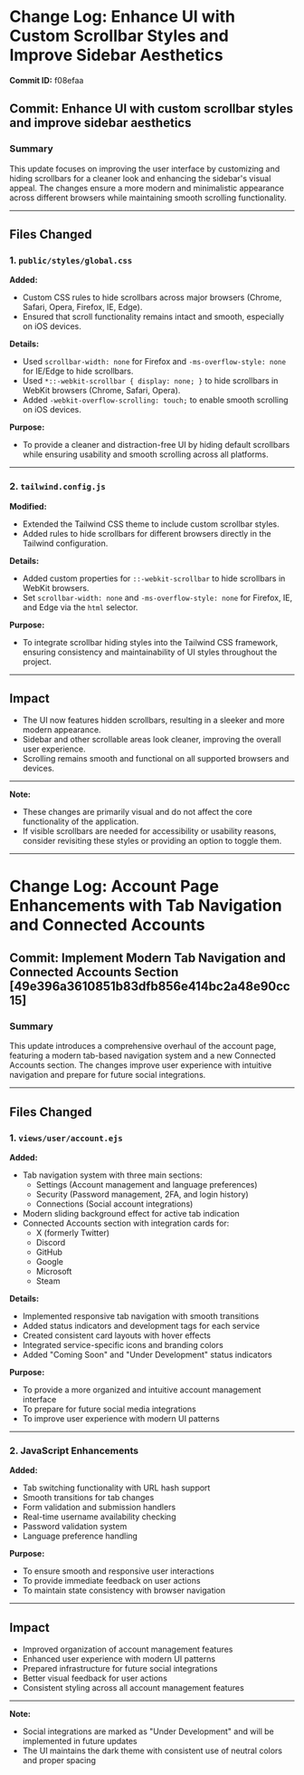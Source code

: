 # Change Log: Enhance UI with Custom Scrollbar Styles and Improve Sidebar Aesthetics

**Commit ID:** f08efaa

## Commit: Enhance UI with custom scrollbar styles and improve sidebar aesthetics

### Summary
This update focuses on improving the user interface by customizing and hiding scrollbars for a cleaner look and enhancing the sidebar's visual appeal. The changes ensure a more modern and minimalistic appearance across different browsers while maintaining smooth scrolling functionality.

---

## Files Changed

### 1. `public/styles/global.css`
**Added:**
- Custom CSS rules to hide scrollbars across major browsers (Chrome, Safari, Opera, Firefox, IE, Edge).
- Ensured that scroll functionality remains intact and smooth, especially on iOS devices.

**Details:**
- Used `scrollbar-width: none` for Firefox and `-ms-overflow-style: none` for IE/Edge to hide scrollbars.
- Used `*::-webkit-scrollbar { display: none; }` to hide scrollbars in WebKit browsers (Chrome, Safari, Opera).
- Added `-webkit-overflow-scrolling: touch;` to enable smooth scrolling on iOS devices.

**Purpose:**
- To provide a cleaner and distraction-free UI by hiding default scrollbars while ensuring usability and smooth scrolling across all platforms.

---

### 2. `tailwind.config.js`
**Modified:**
- Extended the Tailwind CSS theme to include custom scrollbar styles.
- Added rules to hide scrollbars for different browsers directly in the Tailwind configuration.

**Details:**
- Added custom properties for `::-webkit-scrollbar` to hide scrollbars in WebKit browsers.
- Set `scrollbar-width: none` and `-ms-overflow-style: none` for Firefox, IE, and Edge via the `html` selector.

**Purpose:**
- To integrate scrollbar hiding styles into the Tailwind CSS framework, ensuring consistency and maintainability of UI styles throughout the project.

---

## Impact
- The UI now features hidden scrollbars, resulting in a sleeker and more modern appearance.
- Sidebar and other scrollable areas look cleaner, improving the overall user experience.
- Scrolling remains smooth and functional on all supported browsers and devices.

---

**Note:**
- These changes are primarily visual and do not affect the core functionality of the application.
- If visible scrollbars are needed for accessibility or usability reasons, consider revisiting these styles or providing an option to toggle them. 

---

# Change Log: Account Page Enhancements with Tab Navigation and Connected Accounts

## Commit: Implement Modern Tab Navigation and Connected Accounts Section [49e396a3610851b83dfb856e414bc2a48e90cc15]

### Summary
This update introduces a comprehensive overhaul of the account page, featuring a modern tab-based navigation system and a new Connected Accounts section. The changes improve user experience with intuitive navigation and prepare for future social integrations.

---

## Files Changed

### 1. `views/user/account.ejs`
**Added:**
- Tab navigation system with three main sections:
  - Settings (Account management and language preferences)
  - Security (Password management, 2FA, and login history)
  - Connections (Social account integrations)
- Modern sliding background effect for active tab indication
- Connected Accounts section with integration cards for:
  - X (formerly Twitter)
  - Discord
  - GitHub
  - Google
  - Microsoft
  - Steam

**Details:**
- Implemented responsive tab navigation with smooth transitions
- Added status indicators and development tags for each service
- Created consistent card layouts with hover effects
- Integrated service-specific icons and branding colors
- Added "Coming Soon" and "Under Development" status indicators

**Purpose:**
- To provide a more organized and intuitive account management interface
- To prepare for future social media integrations
- To improve user experience with modern UI patterns

---

### 2. JavaScript Enhancements
**Added:**
- Tab switching functionality with URL hash support
- Smooth transitions for tab changes
- Form validation and submission handlers
- Real-time username availability checking
- Password validation system
- Language preference handling

**Purpose:**
- To ensure smooth and responsive user interactions
- To provide immediate feedback on user actions
- To maintain state consistency with browser navigation

---

## Impact
- Improved organization of account management features
- Enhanced user experience with modern UI patterns
- Prepared infrastructure for future social integrations
- Better visual feedback for user actions
- Consistent styling across all account management features

---

**Note:**
- Social integrations are marked as "Under Development" and will be implemented in future updates
- The UI maintains the dark theme with consistent use of neutral colors and proper spacing 